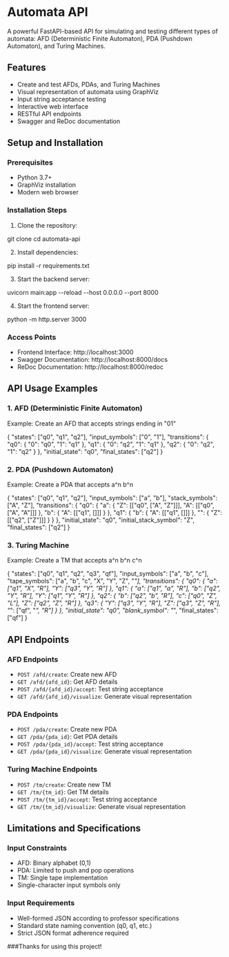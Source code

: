 # Automata API

A powerful FastAPI-based API for simulating and testing different types of automata: AFD (Deterministic Finite Automaton), PDA (Pushdown Automaton), and Turing Machines.

## Features

- Create and test AFDs, PDAs, and Turing Machines
- Visual representation of automata using GraphViz
- Input string acceptance testing
- Interactive web interface
- RESTful API endpoints
- Swagger and ReDoc documentation

## Setup and Installation

### Prerequisites

- Python 3.7+
- GraphViz installation
- Modern web browser

### Installation Steps

1. Clone the repository:

git clone <repository-url>
cd automata-api


2. Install dependencies:

pip install -r requirements.txt


3. Start the backend server:

uvicorn main:app --reload --host 0.0.0.0 --port 8000


4. Start the frontend server:

python -m http.server 3000


### Access Points

- Frontend Interface: http://localhost:3000
- Swagger Documentation: http://localhost:8000/docs
- ReDoc Documentation: http://localhost:8000/redoc

## API Usage Examples

### 1. AFD (Deterministic Finite Automaton)

Example: Create an AFD that accepts strings ending in "01"


{
    "states": ["q0", "q1", "q2"],
    "input_symbols": ["0", "1"],
    "transitions": {
        "q0": {
            "0": "q0",
            "1": "q1"
        },
        "q1": {
            "0": "q2",
            "1": "q1"
        },
        "q2": {
            "0": "q2",
            "1": "q2"
        }
    },
    "initial_state": "q0",
    "final_states": ["q2"]
}


### 2. PDA (Pushdown Automaton)

Example: Create a PDA that accepts a^n b^n


{
    "states": ["q0", "q1", "q2"],
    "input_symbols": ["a", "b"],
    "stack_symbols": ["A", "Z"],
    "transitions": {
        "q0": {
            "a": {
                "Z": [["q0", ["A", "Z"]]],
                "A": [["q0", ["A", "A"]]]
            },
            "b": {
                "A": [["q1", []]]
            }
        },
        "q1": {
            "b": {
                "A": [["q1", []]]
            },
            "": {
                "Z": [["q2", ["Z"]]]
            }
        }
    },
    "initial_state": "q0",
    "initial_stack_symbol": "Z",
    "final_states": ["q2"]
}


### 3. Turing Machine

Example: Create a TM that accepts a^n b^n c^n


{
    "states": ["q0", "q1", "q2", "q3", "qf"],
    "input_symbols": ["a", "b", "c"],
    "tape_symbols": ["a", "b", "c", "X", "Y", "Z", "_"],
    "transitions": {
        "q0": {
            "a": ["q1", "X", "R"],
            "Y": ["q3", "Y", "R"]
        },
        "q1": {
            "a": ["q1", "a", "R"],
            "b": ["q2", "Y", "R"],
            "Y": ["q1", "Y", "R"]
        },
        "q2": {
            "b": ["q2", "b", "R"],
            "c": ["q0", "Z", "L"],
            "Z": ["q2", "Z", "R"]
        },
        "q3": {
            "Y": ["q3", "Y", "R"],
            "Z": ["q3", "Z", "R"],
            "_": ["qf", "_", "R"]
        }
    },
    "initial_state": "q0",
    "blank_symbol": "_",
    "final_states": ["qf"]
}


## API Endpoints

### AFD Endpoints
- `POST /afd/create`: Create new AFD
- `GET /afd/{afd_id}`: Get AFD details
- `POST /afd/{afd_id}/accept`: Test string acceptance
- `GET /afd/{afd_id}/visualize`: Generate visual representation

### PDA Endpoints
- `POST /pda/create`: Create new PDA
- `GET /pda/{pda_id}`: Get PDA details
- `POST /pda/{pda_id}/accept`: Test string acceptance
- `GET /pda/{pda_id}/visualize`: Generate visual representation

### Turing Machine Endpoints
- `POST /tm/create`: Create new TM
- `GET /tm/{tm_id}`: Get TM details
- `POST /tm/{tm_id}/accept`: Test string acceptance
- `GET /tm/{tm_id}/visualize`: Generate visual representation

## Limitations and Specifications

### Input Constraints
- AFD: Binary alphabet (0,1)
- PDA: Limited to push and pop operations
- TM: Single tape implementation
- Single-character input symbols only


### Input Requirements
- Well-formed JSON according to professor specifications
- Standard state naming convention (q0, q1, etc.)
- Strict JSON format adherence required

###Thanks for using this project!
